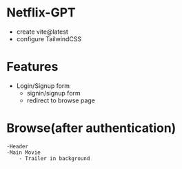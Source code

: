# Netflix-GPT
- create vite@latest
- configure TailwindCSS
 

 # Features
 - Login/Signup form 
    - signin/signup form 
    - redirect to browse page
# Browse(after authentication)
    -Header
    -Main Movie
        - Trailer in background
